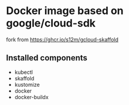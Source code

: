 # Docker image based on google/cloud-sdk

fork from https://ghcr.io/s12m/gcloud-skaffold

## Installed components

- kubectl
- skaffold
- kustomize
- docker
- docker-buildx
